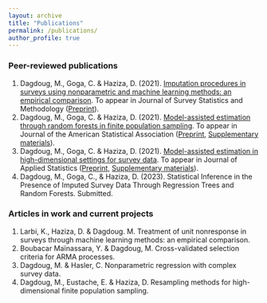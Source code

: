 ```yaml
---
layout: archive
title: "Publications"
permalink: /publications/
author_profile: true
---
```



### Peer-reviewed publications
1. Dagdoug, M., Goga, C. & Haziza, D. (2021). [Imputation procedures in surveys using nonparametric and machine learning methods: an empirical comparison](https://academic.oup.com/jssam/advance-article-abstract/doi/10.1093/jssam/smab004/6362120). To appear in Journal of Survey Statistics and Methodology ([Preprint](http://mehdiDagdoug.github.io/files/IMP_DagdougGogaHaziza.pdf)).
2. Dagdoug, M., Goga, C. & Haziza, D. (2021). [Model-assisted estimation through random forests in finite population sampling](https://www.tandfonline.com/doi/abs/10.1080/01621459.2021.1987250?journalCode=uasa20). To appear in Journal of the American Statistical Association ([Preprint](http://mehdiDagdoug.github.io/files/RF_DagdougGogaHaziza.pdf), [Supplementary materials](http://mehdiDagdoug.github.io/files/marfSM.pdf)).
3. Dagdoug, M., Goga, C. & Haziza, D. (2021). [Model-assisted estimation in high-dimensional settings for survey data](https://www.tandfonline.com/doi/abs/10.1080/02664763.2022.2047905). To appear in Journal of Applied Statistics ([Preprint](http://mehdiDagdoug.github.io/files/HD_DagdougGogaHaziza.pdf), [Supplementary materials](http://mehdiDagdoug.github.io/files/SM_HD_DagdougGogaHaziza.pdf)).
4.  Dagdoug, M., Goga, C., & Haziza, D. (2023). Statistical Inference in the Presence of Imputed Survey Data Through Regression Trees and Random Forests. Submitted.

### Articles in work and current projects
1. Larbi, K., Haziza, D. & Dagdoug. M. Treatment of unit nonresponse in surveys through machine learning methods: an empirical comparison.
2. Boubacar Maïnassara, Y.  & Dagdoug, M.  Cross-validated selection criteria for ARMA processes.
3. Dagdoug, M. & Hasler, C. Nonparametric regression with complex survey data.
4. Dagdoug, M., Eustache, E. & Haziza, D. Resampling methods for high-dimensional finite population sampling.
